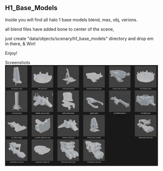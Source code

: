 ## H1_Base_Models

 Inside you will find all halo 1 base models blend, max, obj, verions.
 
all blend files have added bone to center of the scene,

just create "data/objects/scenary/h1_base_models" directory and drop em in there, & Win!

Enjoy!

Screenshots
![Screenshot](https://github.com/jackrabbit72380/Ho4kmmm/blob/master/common/H3EK/data/objects/scenary/h1_base_models/h1_base_models_preview.jpg)

